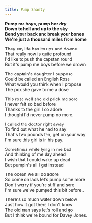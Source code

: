 ```yaml
---  
title: Pump Shanty  
---  
```

  
**Pump me boys, pump her dry**  
**Down to hell and up to the sky**  
**Bend your back and break your bones**  
**We're just a thousand miles from home**  

They say life has its ups and downs  
That really now is quite profound  
I'd like to push the capstan round  
But it's pump me boys before we drown  

The captain's daughter I suppose  
Could be called an English Rose  
What would you think when I propose  
The pox she gave to me a dose.  

This rose well she did prick me sore  
I never felt so bad before  
Thanks to the girl I do adore  
I thought I'd never pump no more.  

I called the doctor right away  
To find out what he had to say  
That's two pounds ten, get on your way  
I'm sure this girl is in his pay.  

Sometimes while lying in me bed  
And thinking of me day ahead  
I wish that I could wake up dead  
But pumpin's all I get instead  

The ocean we all do adore  
So come on lads let's pump some more  
Don't worry if you're stiff and sore  
I'm sure we've pumped this bit before..  

There's so much water down below  
Just how it got there I don't know  
The old man says let's roll and go  
But I think we're bound for Davey Jones.  